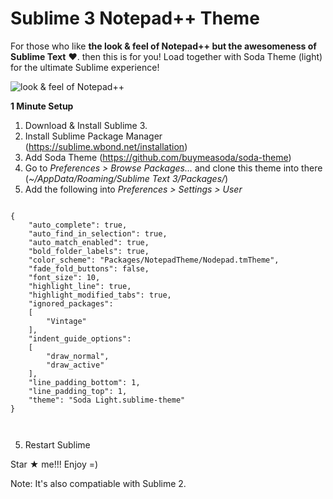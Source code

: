 Sublime 3 Notepad++ Theme
===============================

For those who like <strong>the look & feel of Notepad++ but the awesomeness of Sublime Text</strong> &#10084;. then this is for you! Load together with Soda Theme (light) for the ultimate Sublime experience!

<img src="http://samdeering.com/img/sublime3-notepad-plus-plus.png" alt="look & feel of Notepad++" />

**1 Minute Setup**

1. Download & Install Sublime 3.
2. Install Sublime Package Manager (https://sublime.wbond.net/installation)
3. Add Soda Theme (https://github.com/buymeasoda/soda-theme)
4. Go to <i>Preferences > Browse Packages...</i> and clone this theme into there (<i>~/AppData/Roaming/Sublime Text 3/Packages/</i>)
4. Add the following into <i>Preferences > Settings > User</i>
<pre><code>
{
	"auto_complete": true,
	"auto_find_in_selection": true,
	"auto_match_enabled": true,
	"bold_folder_labels": true,
	"color_scheme": "Packages/NotepadTheme/Nodepad.tmTheme",
	"fade_fold_buttons": false,
	"font_size": 10,
	"highlight_line": true,
	"highlight_modified_tabs": true,
	"ignored_packages":
	[
		"Vintage"
	],
	"indent_guide_options":
	[
		"draw_normal",
		"draw_active"
	],
	"line_padding_bottom": 1,
	"line_padding_top": 1,
	"theme": "Soda Light.sublime-theme"
}


</code></pre>
5. Restart Sublime


Star &#9733; me!!! Enjoy =)

Note: It's also compatiable with Sublime 2.


